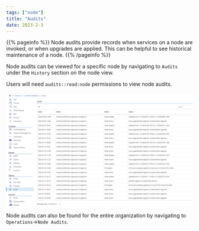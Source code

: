 ```yaml
---
tags: ["node"]
title: "Audits"
date: 2023-2-3
---
```


{{% pageinfo %}}
Node audits provide records when services on a node are invoked, or when upgrades are applied. This can be helpful to see historical maintenance of a node.
{{% /pageinfo %}}

Node audits can be viewed for a specific node by navigating to `Audits` under the `History` section on the node view.

Users will need `audits::read:node` permissions to view node audits.

![img](node-list.png)

Node audits can also be found for the entire organization by navigating to `Operations`->`Node Audits`.
